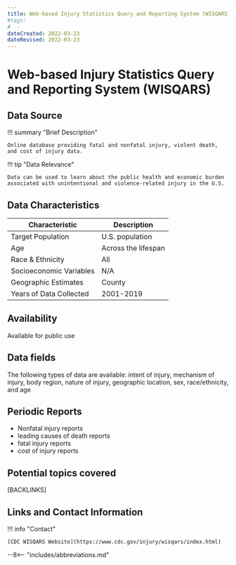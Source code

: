 ```yaml
---
title: Web-based Injury Statistics Query and Reporting System (WISQARS)
#tags:
#  - 
dateCreated: 2022-03-23
dateRevised: 2022-03-23
---
```

# Web-based Injury Statistics Query and Reporting System (WISQARS)

## Data Source

!!! summary "Brief Description"

    Online database providing fatal and nonfatal injury, violent death, and cost of injury data.
    
!!! tip "Data Relevance"

    Data can be used to learn about the public health and economic burden associated with unintentional and violence-related injury in the U.S.

    
## Data Characteristics
| Characteristic          | Description         |
| ----------------------- | ------------------- |
| Target Population       | U.S. population     |
| Age                     | Across the lifespan |
| Race & Ethnicity        | All                 |
| Socioeconomic Variables | N/A                 |
| Geographic Estimates    | County              |
| Years of Data Collected | 2001-2019           |

## Availability
Available for public use

## Data fields 
The following types of data are available: intent of injury, mechanism of injury, body region, nature of injury, geographic location, sex, race/ethnicity, and age

## Periodic Reports
- Nonfatal injury reports
- leading causes of death reports
- fatal injury reports
- cost of injury reports

## Potential topics covered
[BACKLINKS]

## Links and Contact Information
!!! info "Contact"

    [CDC WISQARS Website](https://www.cdc.gov/injury/wisqars/index.html)

--8<-- "includes/abbreviations.md"